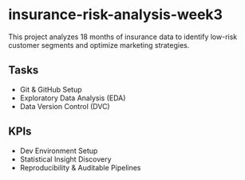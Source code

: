 # insurance-risk-analysis-week3
This project analyzes 18 months of insurance data to identify low-risk customer segments and optimize marketing strategies.

## Tasks
- Git & GitHub Setup
- Exploratory Data Analysis (EDA)
- Data Version Control (DVC)

## KPIs
- Dev Environment Setup
- Statistical Insight Discovery
- Reproducibility & Auditable Pipelines
